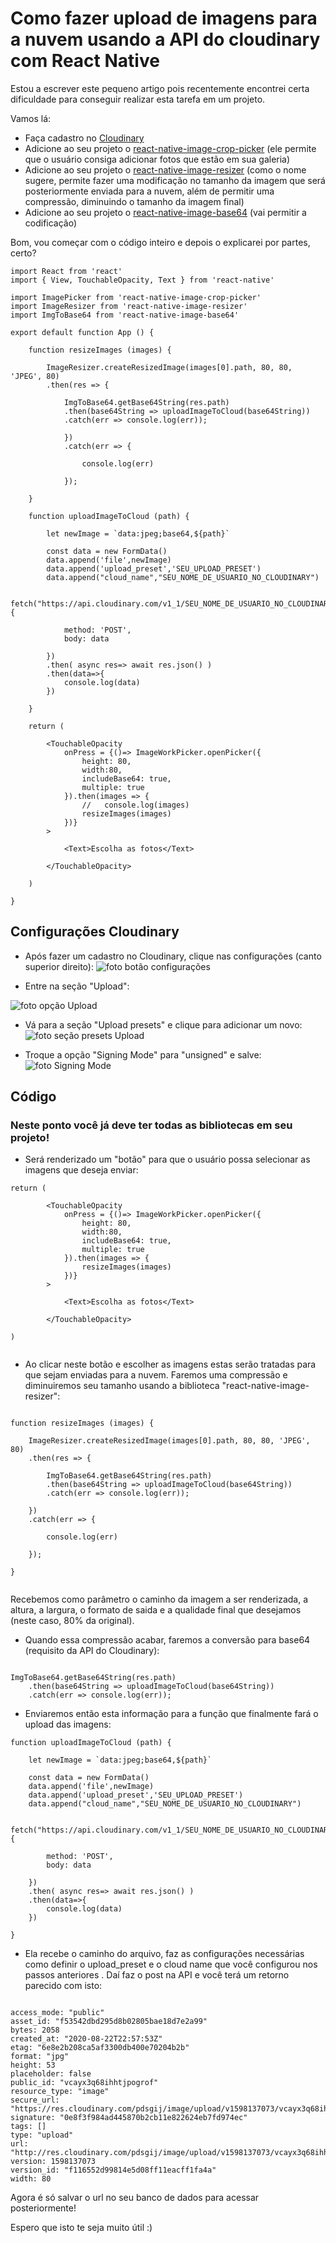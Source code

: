 # Como fazer upload de imagens para a nuvem usando a API do cloudinary com React Native

Estou a escrever este pequeno artigo pois recentemente encontrei certa dificuldade para conseguir realizar esta tarefa em um projeto.

Vamos lá:

- Faça cadastro no [Cloudinary](https://cloudinary.com/users/register/free)
- Adicione ao seu projeto o [react-native-image-crop-picker](https://github.com/ivpusic/react-native-image-crop-picker) (ele permite que o usuário consiga adicionar fotos que estão em sua galeria)
- Adicione ao seu projeto o [react-native-image-resizer](https://github.com/bamlab/react-native-image-resizer) (como o nome sugere, permite fazer uma modificação no tamanho da imagem que será posteriormente enviada para a nuvem, além de permitir uma compressão, diminuindo o tamanho da imagem final)
- Adicione ao seu projeto o [react-native-image-base64](https://www.npmjs.com/package/react-native-image-base64) (vai permitir a codificação)

Bom, vou começar com o código inteiro e depois o explicarei por partes, certo?

```
import React from 'react'
import { View, TouchableOpacity, Text } from 'react-native'

import ImagePicker from 'react-native-image-crop-picker'
import ImageResizer from 'react-native-image-resizer'
import ImgToBase64 from 'react-native-image-base64'

export default function App () {

    function resizeImages (images) {

        ImageResizer.createResizedImage(images[0].path, 80, 80, 'JPEG', 80)
        .then(res => {

            ImgToBase64.getBase64String(res.path)
            .then(base64String => uploadImageToCloud(base64String))
            .catch(err => console.log(err));

            })
            .catch(err => {

                console.log(err)

            });

    }

    function uploadImageToCloud (path) {

        let newImage = `data:jpeg;base64,${path}`

        const data = new FormData()
        data.append('file',newImage)
        data.append('upload_preset','SEU_UPLOAD_PRESET')
        data.append("cloud_name","SEU_NOME_DE_USUARIO_NO_CLOUDINARY")

        fetch("https://api.cloudinary.com/v1_1/SEU_NOME_DE_USUARIO_NO_CLOUDINARY/upload", {

            method: 'POST',
            body: data

        })
        .then( async res=> await res.json() )
        .then(data=>{
            console.log(data)
        })

    }
    
    return (
        
        <TouchableOpacity
            onPress = {()=> ImageWorkPicker.openPicker({
                height: 80,
                width:80,
                includeBase64: true,
                multiple: true
            }).then(images => {
                //   console.log(images)
                resizeImages(images)
            })}
        >

            <Text>Escolha as fotos</Text>

        </TouchableOpacity>
    
    )

}
```

## Configurações Cloudinary

- Após fazer um cadastro no Cloudinary, clique nas configurações (canto superior direito):
![foto botão configurações](imgs/config.png)

- Entre na seção "Upload":

![foto opção Upload](imgs/upload.png)


- Vá para a seção "Upload presets" e clique para adicionar um novo:
![foto seção presets Upload](imgs/presetUpload.png)


- Troque a opção "Signing Mode" para "unsigned" e salve:
![foto Signing Mode](imgs/SigningMode.png)


## Código

### Neste ponto você já deve ter todas as bibliotecas em seu projeto!

- Será renderizado um "botão" para que o usuário possa selecionar as imagens que deseja enviar:
```
return (
        
        <TouchableOpacity
            onPress = {()=> ImageWorkPicker.openPicker({
                height: 80,
                width:80,
                includeBase64: true,
                multiple: true
            }).then(images => {
                resizeImages(images)
            })}
        >

            <Text>Escolha as fotos</Text>

        </TouchableOpacity>
    
)
    
```


- Ao clicar neste botão e escolher as imagens estas serão tratadas para que sejam enviadas para a nuvem. Faremos uma compressão e diminuiremos seu tamanho usando a biblioteca "react-native-image-resizer":

```

function resizeImages (images) {

    ImageResizer.createResizedImage(images[0].path, 80, 80, 'JPEG', 80)
    .then(res => {

        ImgToBase64.getBase64String(res.path)
        .then(base64String => uploadImageToCloud(base64String))
        .catch(err => console.log(err));

    })
    .catch(err => {

        console.log(err)

    });

}
    
```

Recebemos como parâmetro o caminho da imagem a ser renderizada, a altura, a largura, o formato de saida e a qualidade final que desejamos (neste caso, 80% da original).


- Quando essa compressão acabar, faremos a conversão para base64 (requisito da API do Cloudinary):

```

ImgToBase64.getBase64String(res.path)
    .then(base64String => uploadImageToCloud(base64String))
    .catch(err => console.log(err));

```


- Enviaremos então esta informação para a função que finalmente fará o upload das imagens:

```
function uploadImageToCloud (path) {

    let newImage = `data:jpeg;base64,${path}`

    const data = new FormData()
    data.append('file',newImage)
    data.append('upload_preset','SEU_UPLOAD_PRESET')
    data.append("cloud_name","SEU_NOME_DE_USUARIO_NO_CLOUDINARY")

    fetch("https://api.cloudinary.com/v1_1/SEU_NOME_DE_USUARIO_NO_CLOUDINARY/upload", {

        method: 'POST',
        body: data

    })
    .then( async res=> await res.json() )
    .then(data=>{
        console.log(data)
    })

}

```


- Ela recebe o caminho do arquivo, faz as configurações necessárias como definir o upload_preset e o cloud name que você configurou nos passos anteriores . Daí faz o post na API e você terá um retorno parecido com isto:

```

access_mode: "public"
asset_id: "f53542dbd295d8b02805bae18d7e2a99"
bytes: 2058
created_at: "2020-08-22T22:57:53Z"
etag: "6e8e2b208ca5af3300db400e70204b2b"
format: "jpg"
height: 53
placeholder: false
public_id: "vcayx3q68ihhtjpogrof"
resource_type: "image"
secure_url: "https://res.cloudinary.com/pdsgij/image/upload/v1598137073/vcayx3q68ihhtjpogrof.jpg"
signature: "0e8f3f984ad445870b2cb11e822624eb7fd974ec"
tags: []
type: "upload"
url: "http://res.cloudinary.com/pdsgij/image/upload/v1598137073/vcayx3q68ihhtjpogrof.jpg"
version: 1598137073
version_id: "f116552d99814e5d08ff11eacff1fa4a"
width: 80

```

Agora é só salvar o url no seu banco de dados para acessar posteriormente!


Espero que isto te seja muito útil :)
